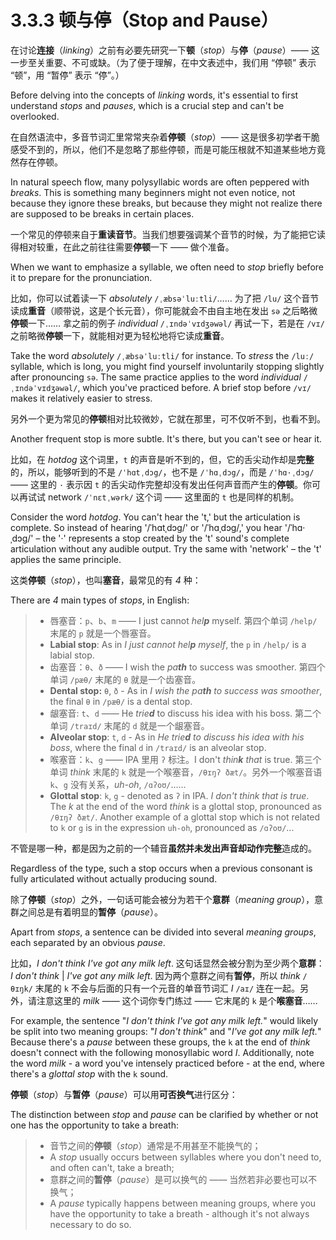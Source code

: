 # 3.3.3 顿与停（Stop and Pause）

在讨论**连接**（*linking*）之前有必要先研究一下**顿**（*stop*）与**停**（*pause*）—— 这一步至关重要、不可或缺。（为了便于理解，在中文表述中，我们用 “停顿” 表示 “顿”，用 “暂停” 表示 “停”。）

Before delving into the concepts of *linking* words, it's essential to first understand *stops* and *pauses*, which is a crucial step and can't be overlooked.

在自然语流中，多音节词汇里常常夹杂着**停顿**（*stop*）—— 这是很多初学者干脆感受不到的，所以，他们不是忽略了那些停顿，而是可能压根就不知道某些地方竟然存在停顿。

In natural speech flow, many polysyllabic words are often peppered with *breaks*. This is something many beginners might not even notice, not because they ignore these breaks, but because they might not realize there are supposed to be breaks in certain places.

一个常见的停顿来自于**重读音节**。当我们想要强调某个音节的时候，为了能把它读得相对较重，在此之前往往需要**停顿**一下 —— 做个准备。

 When we want to emphasize a syllable, we often need to *stop* briefly before it to prepare for the pronunciation.

比如，你可以试着读一下 *absolutely* `/ˌæbsəˈluːtli/`…… 为了把 `/lu/` 这个音节读成**重音**（顺带说，这是个长元音），你可能就会不由自主地在发出 `sə` 之后略微**停顿**一下…… 拿之前的例子 *individual* `/ˌɪndəˈvɪdʒəwəl/` 再试一下，若是在 `/vɪ/` 之前略微**停顿**一下，就能相对更为轻松地将它读成**重音**。

Take the word *absolutely* `/ˌæbsəˈluːtli/` for instance. To *stress* the `/luː/` syllable, which is long, you might find yourself involuntarily stopping slightly after pronouncing `sə`. The same practice applies to the word *individual* `/ˌɪndəˈvɪdʒəwəl/`, which you've practiced before. A brief stop before `/vɪ/` makes it relatively easier to stress.

另外一个更为常见的**停顿**相对比较微妙，它就在那里，可不仅听不到，也看不到。

Another frequent stop is more subtle. It's there, but you can't see or hear it.

比如，在 *hotdog* 这个词里，`t` 的声音是听不到的，但，它的舌尖动作却是**完整**的，所以，能够听到的不是 `/ˈhɑtˌdɔg/`，也不是 `/ˈhɑˌdɔg/`，而是 `/ˈhɑ·ˌdɔg/` —— 这里的 `·` 表示因 `t` 的舌尖动作完整却没有发出任何声音而产生的**停顿**。你可以再试试 network `/ˈnɛtˌwərk/` 这个词 —— 这里面的 `t` 也是同样的机制。

Consider the word *hotdog*. You can't hear the 't,' but the articulation is complete. So instead of hearing '/ˈhɑtˌdɔg/' or '/ˈhɑˌdɔg/,' you hear '/ˈhɑ·ˌdɔg/' – the '·' represents a stop created by the 't' sound's complete articulation without any audible output. Try the same with 'network' – the 't' applies the same principle.

这类**停顿**（*stop*），也叫**塞音**，最常见的有 *4* 种：

There are *4* main types of *stops*, in English:

> * 唇塞音：`p`、`b`、`m` —— I just cannot *hel**p*** myself. 第四个单词 `/help/` 末尾的 `p` 就是一个唇塞音。
> * **Labial stop**: As in *I just cannot *hel**p*** myself*, the `p` in `/help/` is a labial stop.
> * 齿塞音：`θ`、`ð` —— I wish the *pa**th*** to success was smoother. 第四个单词 `/pæθ/` 末尾的 `θ` 就是一个齿塞音。
> * **Dental stop:** `θ`, `ð`  - As in *I wish the *pa**th*** to success was smoother*, the final `θ` in `/pæθ/` is a dental stop.
> * 龈塞音: `t`、`d` —— He *trie**d*** to discuss his idea with his boss. 第二个单词 `/traɪd/` 末尾的 `d` 就是一个龈塞音。
> * **Alveolar stop**: `t`, `d` - As in *He *trie**d*** to discuss his idea with his boss*, where the final `d` in `/traɪd/` is an alveolar stop.
> * 喉塞音：`k`、`g` —— IPA 里用 `ʔ` 标注。I don't *thin**k** that* is true. 第三个单词 *think* 末尾的 `k` 就是一个喉塞音，`/θɪŋʔ ðæt/`。另外一个喉塞音语 `k`、`g` 没有关系，*uh-oh*, `/ɑʔoʊ/`……
> * **Glottal stop**: `k`, `g` - denoted as `ʔ` in IPA. *I don't think that is true*. The *k* at the end of the word *think* is a glottal stop, pronounced as `/θɪŋʔ ðæt/`. Another example of a glottal stop which is not related to `k` or `g` is in the expression `uh-oh`, pronounced as `/ɑʔoʊ/`...

不管是哪一种，都是因为之前的一个辅音**虽然并未发出声音却动作完整**造成的。

Regardless of the type, such a stop occurs when a previous consonant is fully articulated without actually producing sound.

除了**停顿**（*stop*）之外，一句话可能会被分为若干个**意群**（*meaning group*），意群之间总是有着明显的**暂停**（*pause*）。

Apart from *stops*, a sentence can be divided into several *meaning groups*, each separated by an obvious *pause*.

比如，*I don't think I've got any milk left*. 这句话显然会被分割为至少两个**意群**：*I don't think* | *I've got any milk left*. 因为两个意群之间有**暂停**，所以 *think* `/θɪŋk/` 末尾的 `k` 不会与后面的只有一个元音的单音节词汇 *I* `/aɪ/` 连在一起。另外，请注意这里的 *milk* —— 这个词你专门练过 —— 它末尾的 `k` 是个**喉塞音**……

For example, the sentence "*I don't think I've got any milk left.*" would likely be split into two meaning groups: "*I don't think*" and "*I've got any milk left.*" Because there's a *pause* between these groups, the `k` at the end of *think* doesn't connect with the following monosyllabic word *I*. Additionally, note the word *milk* - a word you've intensely practiced before - at the end, where there's a *glottal stop* with the `k` sound.

**停顿**（*stop*）与**暂停**（*pause*）可以用**可否换气**进行区分：

The distinction between *stop* and *pause* can be clarified by whether or not one has the opportunity to take a breath:

> * 音节之间的**停顿**（*stop*）通常是不用甚至不能换气的；
> * A *stop* usually occurs between syllables where you don't need to, and often can't, take a breath;
> * 意群之间的**暂停**（*pause*）是可以换气的 —— 当然若非必要也可以不换气；
> * A *pause* typically happens between meaning groups, where you have the opportunity to take a breath - although it's not always necessary to do so.
